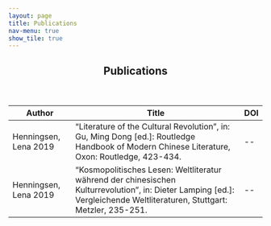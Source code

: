 ```yaml
---
layout: page
title: Publications
nav-menu: true
show_tile: true
---
```


<div id="main" class="alt">

<!-- One -->
<section id="one">
	<div class="inner">
		<header class="major">
			<h1>Publications</h1>
		</header>

<!-- Content -->

<div class="table-wrapper">
	<table>
		<thead>
			<tr>
				<th>Author</th>
				<th>Title</th>
				<th>DOI</th>
			</tr>
		</thead>
		<tbody>
			<tr>
				<td>Henningsen, Lena 2019</td>
				<td>“Literature of the Cultural Revolution”, in: Gu, Ming Dong [ed.]: Routledge Handbook of Modern Chinese Literature, Oxon: Routledge, 423-434.</td>
				<td>--</td>
			</tr>
			<tr>
				<td>Henningsen, Lena 2019</td>
				<td>“Kosmopolitisches Lesen: Weltliteratur während der chinesischen Kulturrevolution”, in: Dieter Lamping [ed.]: Vergleichende Weltliteraturen, Stuttgart: Metzler, 235-251.</td>
				<td>--</td>
			</tr>
		</tbody>
	</table>
</div>
</div>
</section>

</div>

